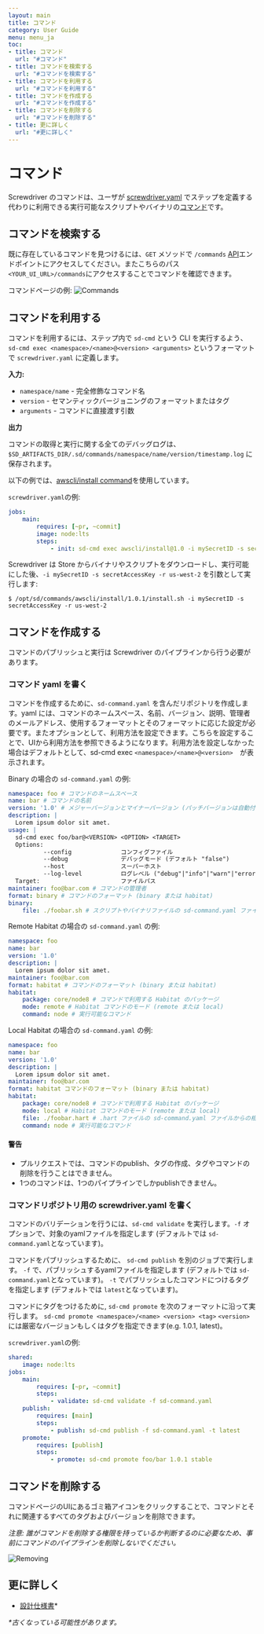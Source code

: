 ```yaml
---
layout: main
title: コマンド
category: User Guide
menu: menu_ja
toc:
- title: コマンド
  url: "#コマンド"
- title: コマンドを検索する
  url: "#コマンドを検索する"
- title: コマンドを利用する
  url: "#コマンドを利用する"
- title: コマンドを作成する
  url: "#コマンドを作成する"
- title: コマンドを削除する
  url: "#コマンドを削除する"
- title: 更に詳しく
  url: "#更に詳しく"
---
```


# コマンド

Screwdriver のコマンドは、ユーザが [screwdriver.yaml](./configuration) でステップを定義する代わりに利用できる実行可能なスクリプトやバイナリの[コマンド](https://ja.wikipedia.org/wiki/%E3%82%B3%E3%83%9E%E3%83%B3%E3%83%89_(%E3%82%B3%E3%83%B3%E3%83%94%E3%83%A5%E3%83%BC%E3%82%BF))です。

## コマンドを検索する

既に存在しているコマンドを見つけるには、`GET` メソッドで  `/commands` [API](./api)エンドポイントにアクセスしてください。またこちらのパス`<YOUR_UI_URL>/commands`にアクセスすることでコマンドを確認できます。

コマンドページの例:
![Commands](../../user-guide/assets/commands.png)

## コマンドを利用する

コマンドを利用するには、ステップ内で `sd-cmd` という CLI を実行するよう、 `sd-cmd exec <namespace>/<name>@<version> <arguments>` というフォーマットで `screwdriver.yaml` に定義します。

**入力:**

- `namespace/name` - 完全修飾なコマンド名
- `version` - セマンティックバージョニングのフォーマットまたはタグ
- `arguments` - コマンドに直接渡す引数

**出力**

コマンドの取得と実行に関する全てのデバッグログは、`$SD_ARTIFACTS_DIR/.sd/commands/namespace/name/version/timestamp.log` に保存されます。

以下の例では、[awscli/install command](https://github.com/screwdriver-cd-test/command-example)を使用しています。

`screwdriver.yaml`の例:

```yaml
jobs:
    main:
        requires: [~pr, ~commit]
        image: node:lts
        steps:
            - init: sd-cmd exec awscli/install@1.0 -i mySecretID -s secretAccessKey -r us-west-2
```

Screwdriver は Store からバイナリやスクリプトをダウンロードし、実行可能にした後、`-i mySecretID -s secretAccessKey -r us-west-2` を引数として実行します:

```
$ /opt/sd/commands/awscli/install/1.0.1/install.sh -i mySecretID -s secretAccessKey -r us-west-2
```

## コマンドを作成する

コマンドのパブリッシュと実行は Screwdriver のパイプラインから行う必要があります。

### コマンド yaml を書く

コマンドを作成するために、`sd-command.yaml` を含んだリポジトリを作成します。yaml には、コマンドのネームスペース、名前、バージョン、説明、管理者のメールアドレス、使用するフォーマットとそのフォーマットに応じた設定が必要です。またオプションとして、利用方法を設定できます。こちらを設定することで、UIから利用方法を参照できるようになります。利用方法を設定しなかった場合はデフォルトとして、sd-cmd exec `<namespace>/<name>@<version>`　が表示されます。　

Binary の場合の `sd-command.yaml` の例:

```yaml
namespace: foo # コマンドのネームスペース
name: bar # コマンドの名前
version: '1.0' # メジャーバージョンとマイナーバージョン (パッチバージョンは自動付与)
description: |
  Lorem ipsum dolor sit amet.
usage: |
  sd-cmd exec foo/bar@<VERSION> <OPTION> <TARGET>
  Options:
          --config              コンフィグファイル
          --debug               デバッグモード (デフォルト "false")
          --host                スーパーホスト
          --log-level           ログレベル ("debug"|"info"|"warn"|"error"|"fatal") (デフォルト "info")
  Target:                       ファイルパス
maintainer: foo@bar.com # コマンドの管理者
format: binary # コマンドのフォーマット (binary または habitat)
binary:
    file: ./foobar.sh # スクリプトやバイナリファイルの sd-command.yaml ファイルからの相対パス、もしくは絶対パス
```

Remote Habitat の場合の `sd-command.yaml` の例:

```yaml
namespace: foo
name: bar
version: '1.0'
description: |
  Lorem ipsum dolor sit amet.
maintainer: foo@bar.com
format: habitat # コマンドのフォーマット (binary または habitat)
habitat:
    package: core/node8 # コマンドで利用する Habitat のパッケージ
    mode: remote # Habitat コマンドのモード (remote または local)
    command: node # 実行可能なコマンド
```

Local Habitat の場合の `sd-command.yaml` の例:

```yaml
namespace: foo
name: bar
version: '1.0'
description: |
  Lorem ipsum dolor sit amet.
maintainer: foo@bar.com
format: habitat コマンドのフォーマット (binary または habitat)
habitat:
    package: core/node8 # コマンドで利用する Habitat のパッケージ
    mode: local # Habitat コマンドのモード (remote または local)
    file: ./foobar.hart # .hart ファイルの sd-command.yaml ファイルからの相対パス、もしくは絶対パス
    command: node # 実行可能なコマンド
```

#### 警告
- プルリクエストでは、コマンドのpublish、タグの作成、タグやコマンドの削除を行うことはできません。
- 1つのコマンドは、1つのパイプラインでしかpublishできません。

### コマンドリポジトリ用の screwdriver.yaml を書く

コマンドのバリデーションを行うには、`sd-cmd validate` を実行します。`-f` オプションで、対象のyamlファイルを指定します (デフォルトでは `sd-command.yaml`となっています)。

コマンドをパブリッシュするために、 `sd-cmd publish` を別のジョブで実行します。 `-f` で、パブリッシュするyamlファイルを指定します (デフォルトでは `sd-command.yaml`となっています)。 `-t` でパブリッシュしたコマンドにつけるタグを指定します (デフォルトでは `latest`となっています)。

コマンドにタグをつけるために, `sd-cmd promote` を次のフォーマットに沿って実行します。  `sd-cmd promote <namespace>/<name> <version> <tag>`
`<version>`には厳密なバージョンもしくはタグを指定できます(e.g. 1.0.1, latest)。

`screwdriver.yaml`の例:

```yaml
shared:
    image: node:lts
jobs:
    main:
        requires: [~pr, ~commit]
        steps:
            - validate: sd-cmd validate -f sd-command.yaml
    publish:
        requires: [main]
        steps:
            - publish: sd-cmd publish -f sd-command.yaml -t latest
    promote:
        requires: [publish]
        steps:
            - promote: sd-cmd promote foo/bar 1.0.1 stable
```

## コマンドを削除する

コマンドページのUIにあるゴミ箱アイコンをクリックすることで、コマンドとそれに関連するすべてのタグおよびバージョンを削除できます。

_注意: 誰がコマンドを削除する権限を持っているか判断するのに必要なため、事前にコマンドのパイプラインを削除しないでください。_

![Removing](../../user-guide/assets/delete-command.png)

## 更に詳しく

- [設計仕様書](https://github.com/screwdriver-cd/screwdriver/blob/master/design/commands.md)*

_*古くなっている可能性があります。_
